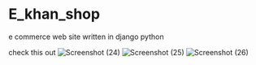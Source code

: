 # E_khan_shop
 e commerce web site written in django python

check this out
![Screenshot (24)](https://github.com/Taimbur/E_khan_shop/assets/118272408/e5cec1ff-1dbd-4883-aade-d70d96bff2a0)
![Screenshot (25)](https://github.com/Taimbur/E_khan_shop/assets/118272408/ca8796eb-5715-48e9-b60f-bc0aa764e0c8)
![Screenshot (26)](https://github.com/Taimbur/E_khan_shop/assets/118272408/6ee65034-9743-4ae2-a981-29cc34a00b75)

